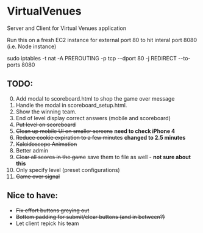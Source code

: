VirtualVenues
=============

Server and Client for Virtual Venues application

Run this on a fresh EC2 instance for external port 80 to hit interal port 8080
(i.e. Node instance)

sudo iptables -t nat -A PREROUTING -p tcp --dport 80 -j REDIRECT --to-ports 8080

TODO:
-----
0. Add modal to scoreboard.html to shop the game over message 
  1. Handle the modal in scoreboard_setup.html. 
  2. Show the winning team.
1. End of level display correct answers (mobile and scoreboard)
2. ~~Put level on scoreboard~~
3. ~~Clean up mobile UI on smaller screens~~ **need to check iPhone 4**
4. ~~Reduce cookie expiration to a few minutes~~ **changed to 2.5 minutes**
5. ~~Kaleidoscope Animation~~
6. Better admin 
  1. ~~Clear all scores in the game~~ save them to file as well - **not sure about this**
  2. Only specify level (preset configurations)
  3. ~~Game over signal~~

Nice to have:
--------------
- ~~Fix effort buttons greying out~~
- ~~Bottom padding for submit/clear buttons (and in between?)~~
- Let client repick his team





